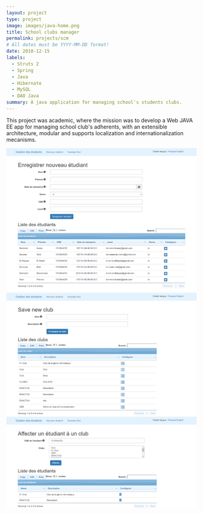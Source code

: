 ```yaml
---
layout: project
type: project
image: images/java-home.png
title: School clubs manager
permalink: projects/scm
# All dates must be YYYY-MM-DD format!
date: 2018-12-15
labels:
  - Struts 2
  - Spring
  - Java
  - Hibernate
  - MySQL
  - DAO Java
summary: A java application for managing school's students clubs.
---
```


This project was academic, where the mission was to develop a Web JAVA EE app for managing school club's adherents, with an extensible architecture, modular and supports localization and internationalization mecanisms.

<img class="ui image" src="../images/java-home.png">

<img class="ui image" src="../images/java-1.png">

<img class="ui image" src="../images/java-2.png">
